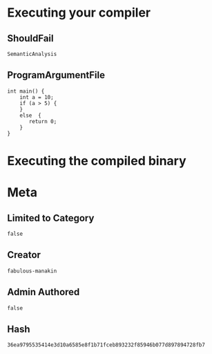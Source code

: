 # Executing your compiler

## ShouldFail

```
SemanticAnalysis
```

## ProgramArgumentFile

```
int main() {
    int a = 10;
    if (a > 5) {
    }
    else  {
       return 0;
    }
}

```

# Executing the compiled binary

# Meta

## Limited to Category

```
false
```

## Creator

```
fabulous-manakin
```

## Admin Authored

```
false
```

## Hash

```
36ea9795535414e3d10a6585e8f1b71fceb893232f85946b077d897894728fb7
```
